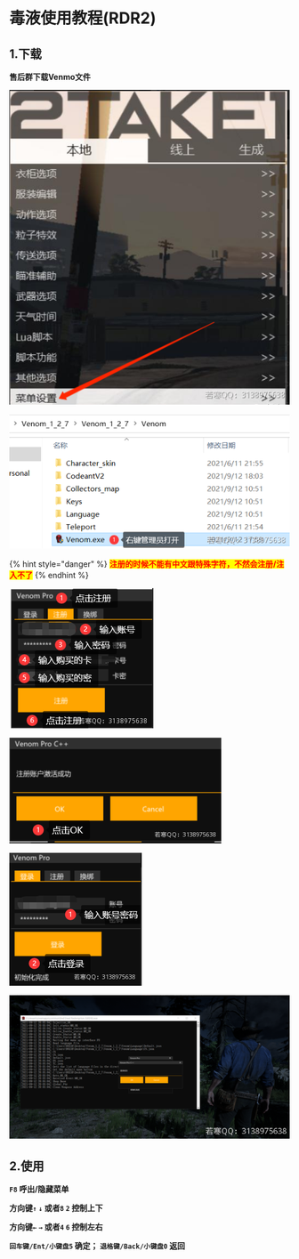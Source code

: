 # 毒液使用教程(RDR2)

## 1.下载

**售后群下载Venmo文件**

![](<../../../.gitbook/assets/image (37) (1).png>)

![](<../../../.gitbook/assets/image (32) (1).png>)

{% hint style="danger" %}
<mark style="color:red;">**注册的时候不能有中文跟特殊字符，不然会注册/注入不了**</mark>
{% endhint %}

![](<../../../.gitbook/assets/image (24) (1).png>)

![](<../../../.gitbook/assets/image (38) (1).png>)

![](<../../../.gitbook/assets/image (15) (1).png>)

![出现黑框代表注入成功](<../../../.gitbook/assets/image (27) (1).png>)

## **2.使用**

**`F8` 呼出/隐藏菜单**

**方向键`↑`  `↓` 或者`8`  `2` 控制上下**

**方向键`←`  `→` 或者`4`  `6` 控制左右**

**`回车键/Ent/小键盘5` 确定； `退格键/Back/小键盘0` 返回**
